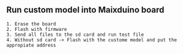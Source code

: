 
## Run custom model into Maixduino board

    1. Erase the board
    2. Flash with firmware
    3. Send all files to the sd card and run test file
    4. Without sd card -> Flash with the custome model and put the appropiate address
